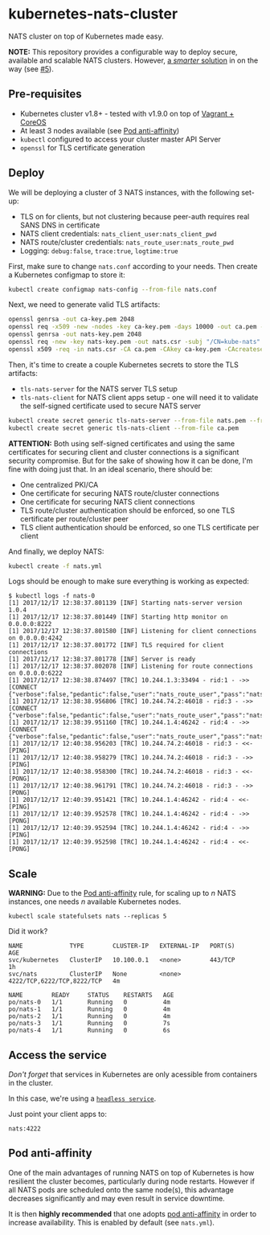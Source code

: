 # kubernetes-nats-cluster
NATS cluster on top of Kubernetes made easy.

**NOTE:** This repository provides a configurable way to deploy secure, available
and scalable NATS clusters. However, [a _smarter_ solution](https://github.com/pires/nats-operator)
in on the way (see [#5](https://github.com/pires/kubernetes-nats-cluster/issues/5)).

## Pre-requisites

* Kubernetes cluster v1.8+ - tested with v1.9.0 on top of [Vagrant + CoreOS](https://github.com/pires/kubernetes-vagrant-coreos-cluster)
* At least 3 nodes available (see [Pod anti-affinity](#pod-anti-affinity))
* `kubectl` configured to access your cluster master API Server
* `openssl` for TLS certificate generation

## Deploy

We will be deploying a cluster of 3 NATS instances, with the following set-up:
- TLS on for clients, but not clustering because peer-auth requires real SANS DNS in certificate
- NATS client credentials: `nats_client_user:nats_client_pwd`
- NATS route/cluster credentials: `nats_route_user:nats_route_pwd`
- Logging: `debug:false`, `trace:true`, `logtime:true`

First, make sure to change `nats.conf` according to your needs.
Then create a Kubernetes configmap to store it:
```bash
kubectl create configmap nats-config --from-file nats.conf
```

Next, we need to generate valid TLS artifacts:
```bash
openssl genrsa -out ca-key.pem 2048
openssl req -x509 -new -nodes -key ca-key.pem -days 10000 -out ca.pem -subj "/CN=kube-ca"
openssl genrsa -out nats-key.pem 2048
openssl req -new -key nats-key.pem -out nats.csr -subj "/CN=kube-nats" -config ssl.cnf
openssl x509 -req -in nats.csr -CA ca.pem -CAkey ca-key.pem -CAcreateserial -out nats.pem -days 3650 -extensions v3_req -extfile ssl.cnf
```

Then, it's time to create a couple Kubernetes secrets to store the TLS artifacts:
- `tls-nats-server` for the NATS server TLS setup
- `tls-nats-client` for NATS client apps setup - one will need it to validate the self-signed certificate
used to secure NATS server
```bash
kubectl create secret generic tls-nats-server --from-file nats.pem --from-file nats-key.pem --from-file ca.pem
kubectl create secret generic tls-nats-client --from-file ca.pem
```

**ATTENTION:** Both using self-signed certificates and using the same certificates for securing
client and cluster connections is a significant security compromise. But for the sake of showing
how it can be done, I'm fine with doing just that.
In an ideal scenario, there should be:
- One centralized PKI/CA
- One certificate for securing NATS route/cluster connections
- One certificate for securing NATS client connections
- TLS route/cluster authentication should be enforced, so one TLS certificate per route/cluster peer
- TLS client authentication should be enforced, so one TLS certificate per client

And finally, we deploy NATS:
```bash
kubectl create -f nats.yml
```

Logs should be enough to make sure everything is working as expected:
```
$ kubectl logs -f nats-0
[1] 2017/12/17 12:38:37.801139 [INF] Starting nats-server version 1.0.4
[1] 2017/12/17 12:38:37.801449 [INF] Starting http monitor on 0.0.0.0:8222
[1] 2017/12/17 12:38:37.801580 [INF] Listening for client connections on 0.0.0.0:4242
[1] 2017/12/17 12:38:37.801772 [INF] TLS required for client connections
[1] 2017/12/17 12:38:37.801778 [INF] Server is ready
[1] 2017/12/17 12:38:37.802078 [INF] Listening for route connections on 0.0.0.0:6222
[1] 2017/12/17 12:38:38.874497 [TRC] 10.244.1.3:33494 - rid:1 - ->> [CONNECT {"verbose":false,"pedantic":false,"user":"nats_route_user","pass":"nats_route_pwd","tls_required":true,"name":"KGMPnL89We3gFLEjmp8S5J"}]
[1] 2017/12/17 12:38:38.956806 [TRC] 10.244.74.2:46018 - rid:3 - ->> [CONNECT {"verbose":false,"pedantic":false,"user":"nats_route_user","pass":"nats_route_pwd","tls_required":true,"name":"Skc5mx9enWrGPIQhyE7uzR"}]
[1] 2017/12/17 12:38:39.951160 [TRC] 10.244.1.4:46242 - rid:4 - ->> [CONNECT {"verbose":false,"pedantic":false,"user":"nats_route_user","pass":"nats_route_pwd","tls_required":true,"name":"0kaCfF3BU8g92snOe34251"}]
[1] 2017/12/17 12:40:38.956203 [TRC] 10.244.74.2:46018 - rid:3 - <<- [PING]
[1] 2017/12/17 12:40:38.958279 [TRC] 10.244.74.2:46018 - rid:3 - ->> [PING]
[1] 2017/12/17 12:40:38.958300 [TRC] 10.244.74.2:46018 - rid:3 - <<- [PONG]
[1] 2017/12/17 12:40:38.961791 [TRC] 10.244.74.2:46018 - rid:3 - ->> [PONG]
[1] 2017/12/17 12:40:39.951421 [TRC] 10.244.1.4:46242 - rid:4 - <<- [PING]
[1] 2017/12/17 12:40:39.952578 [TRC] 10.244.1.4:46242 - rid:4 - ->> [PONG]
[1] 2017/12/17 12:40:39.952594 [TRC] 10.244.1.4:46242 - rid:4 - ->> [PING]
[1] 2017/12/17 12:40:39.952598 [TRC] 10.244.1.4:46242 - rid:4 - <<- [PONG]
```

## Scale

**WARNING:** Due to the [Pod anti-affinity](#pod-anti-affinity) rule, for scaling up to _n_ NATS
instances, one needs _n_ available Kubernetes nodes.

```
kubectl scale statefulsets nats --replicas 5
```

Did it work?

```
NAME             TYPE        CLUSTER-IP   EXTERNAL-IP   PORT(S)                      AGE
svc/kubernetes   ClusterIP   10.100.0.1   <none>        443/TCP                      1h
svc/nats         ClusterIP   None         <none>        4222/TCP,6222/TCP,8222/TCP   4m

NAME        READY     STATUS    RESTARTS   AGE
po/nats-0   1/1       Running   0          4m
po/nats-1   1/1       Running   0          4m
po/nats-2   1/1       Running   0          4m
po/nats-3   1/1       Running   0          7s
po/nats-4   1/1       Running   0          6s
```

## Access the service

*Don't forget* that services in Kubernetes are only acessible from containers in the cluster.

In this case, we're using a [`headless service`](http://kubernetes.io/v1.1/docs/user-guide/services.html#headless-services).

Just point your client apps to:
```
nats:4222
```

<a id="pod-anti-affinity">

## Pod anti-affinity


One of the main advantages of running NATS on top of Kubernetes is how resilient the cluster becomes,
particularly during node restarts. However if all NATS pods are scheduled onto the same node(s), this
advantage decreases significantly and may even result in service downtime.

It is then **highly recommended** that one adopts [pod anti-affinity](https://kubernetes.io/docs/concepts/configuration/assign-pod-node/#inter-pod-affinity-and-anti-affinity-beta-feature)
in order to increase availability. This is enabled by default (see `nats.yml`).
